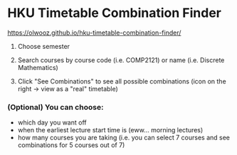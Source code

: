 # HKU Timetable Combination Finder

https://olwooz.github.io/hku-timetable-combination-finder/

1. Choose semester

2. Search courses by course code (i.e. COMP2121) or name (i.e. Discrete Mathematics)

3. Click "See Combinations" to see all possible combinations (icon on the right -> view as a "real" timetable)

### (Optional) You can choose:

- which day you want off
- when the earliest lecture start time is (eww... morning lectures)
- how many courses you are taking (i.e. you can select 7 courses and see combinations for 5 courses out of 7)
